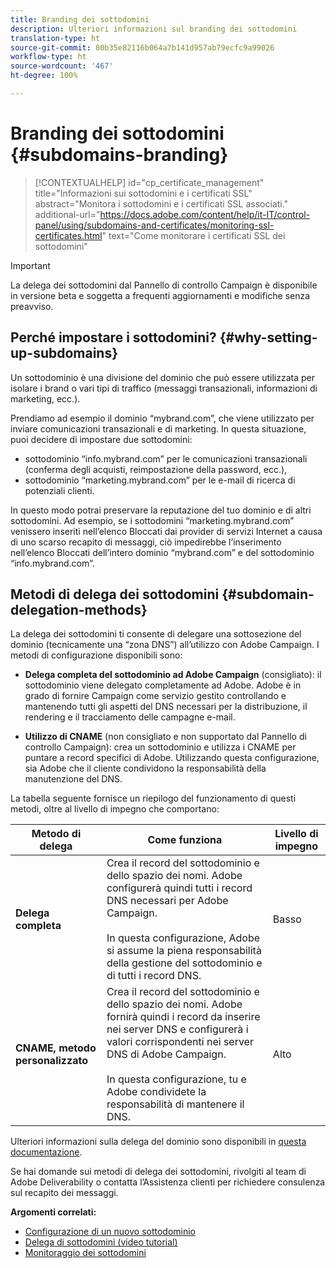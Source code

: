 ```yaml
---
title: Branding dei sottodomini
description: Ulteriori informazioni sul branding dei sottodomini
translation-type: ht
source-git-commit: 80b35e82116b064a7b141d957ab79ecfc9a99026
workflow-type: ht
source-wordcount: '467'
ht-degree: 100%

---
```



# Branding dei sottodomini {#subdomains-branding}

>[!CONTEXTUALHELP]
>id="cp_certificate_management"
>title="Informazioni sui sottodomini e i certificati SSL"
>abstract="Monitora i sottodomini e i certificati SSL associati."
>additional-url="https://docs.adobe.com/content/help/it-IT/control-panel/using/subdomains-and-certificates/monitoring-ssl-certificates.html" text="Come monitorare i certificati SSL dei sottodomini"

>[!IMPORTANT]
>
>La delega dei sottodomini dal Pannello di controllo Campaign è disponibile in versione beta e soggetta a frequenti aggiornamenti e modifiche senza preavviso.

## Perché impostare i sottodomini? {#why-setting-up-subdomains}

Un sottodominio è una divisione del dominio che può essere utilizzata per isolare i brand o vari tipi di traffico (messaggi transazionali, informazioni di marketing, ecc.).

Prendiamo ad esempio il dominio “mybrand.com”, che viene utilizzato per inviare comunicazioni transazionali e di marketing. In questa situazione, puoi decidere di impostare due sottodomini:

* sottodominio “info.mybrand.com” per le comunicazioni transazionali (conferma degli acquisti, reimpostazione della password, ecc.),
* sottodominio “marketing.mybrand.com” per le e-mail di ricerca di potenziali clienti.

In questo modo potrai preservare la reputazione del tuo dominio e di altri sottodomini. Ad esempio, se i sottodomini “marketing.mybrand.com” venissero inseriti nell’elenco Bloccati dai provider di servizi Internet a causa di uno scarso recapito di messaggi, ciò impedirebbe l’inserimento nell’elenco Bloccati dell’intero dominio “mybrand.com” e del sottodominio “info.mybrand.com”.

## Metodi di delega dei sottodomini {#subdomain-delegation-methods}

La delega dei sottodomini ti consente di delegare una sottosezione del dominio (tecnicamente una “zona DNS”) all’utilizzo con Adobe Campaign. I metodi di configurazione disponibili sono:

* **Delega completa del sottodominio ad Adobe Campaign** (consigliato): il sottodominio viene delegato completamente ad Adobe. Adobe è in grado di fornire Campaign come servizio gestito controllando e mantenendo tutti gli aspetti del DNS necessari per la distribuzione, il rendering e il tracciamento delle campagne e-mail.

* **Utilizzo di CNAME** (non consigliato e non supportato dal Pannello di controllo Campaign): crea un sottodominio e utilizza i CNAME per puntare a record specifici di Adobe. Utilizzando questa configurazione, sia Adobe che il cliente condividono la responsabilità della manutenzione del DNS.

La tabella seguente fornisce un riepilogo del funzionamento di questi metodi, oltre al livello di impegno che comportano:

| Metodo di delega | Come funziona | Livello di impegno |
|---|---|---|
| **Delega completa** | Crea il record del sottodominio e dello spazio dei nomi. Adobe configurerà quindi tutti i record DNS necessari per Adobe Campaign.<br/><br/>In questa configurazione, Adobe si assume la piena responsabilità della gestione del sottodominio e di tutti i record DNS. | Basso |
| **CNAME, metodo personalizzato** | Crea il record del sottodominio e dello spazio dei nomi. Adobe fornirà quindi i record da inserire nei server DNS e configurerà i valori corrispondenti nei server DNS di Adobe Campaign.<br/><br/>In questa configurazione, tu e Adobe condividete la responsabilità di mantenere il DNS. | Alto |

Ulteriori informazioni sulla delega del dominio sono disponibili in [questa documentazione](https://helpx.adobe.com/it/campaign/kb/domain-name-delegation.html).

Se hai domande sui metodi di delega dei sottodomini, rivolgiti al team di Adobe Deliverability o contatta l’Assistenza clienti per richiedere consulenza sul recapito dei messaggi.

**Argomenti correlati:**

* [Configurazione di un nuovo sottodominio](../../subdomains-certificates/using/setting-up-new-subdomain.md)
* [Delega di sottodomini (video tutorial)](https://docs.adobe.com/content/help/en/campaign-learn/campaign-standard-tutorials/administrating/control-panel/subdomain-delegation.html)
* [Monitoraggio dei sottodomini](../../subdomains-certificates/using/monitoring-subdomains.md)
